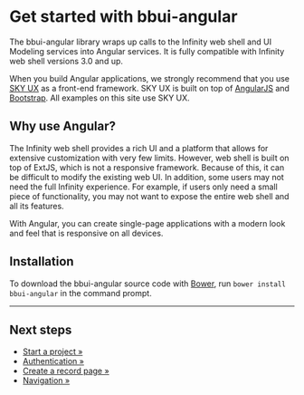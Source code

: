 # Get started with bbui-angular

The bbui-angular library wraps up calls to the Infinity web shell and UI Modeling services into Angular services. It is fully compatible with Infinity web shell versions 3.0 and up.

When you build Angular applications, we strongly recommend that you use [SKY UX](http://skyux.developer.blackbaud.com/) as a front-end framework. SKY UX is built on top of [AngularJS](https://angularjs.org/) and [Bootstrap](http://getbootstrap.com/). All examples on this site use SKY UX.

## Why use Angular?

The Infinity web shell provides a rich UI and a platform that allows for extensive customization with very few limits. However, web shell is built on top of ExtJS, which is not a responsive framework. Because of this, it can be difficult to modify the existing web UI. In addition, some users may not need the full Infinity experience. For example, if users only need a small piece of functionality, you may not want to expose the entire web shell and all its features.

With Angular, you can create single-page applications with a modern look and feel that is responsive on all devices.

## Installation

To download the bbui-angular source code with [Bower](http://bower.io/), run `bower install bbui-angular` in the command prompt.
<!--`bower install git+https://github.com/blackbaud/bbui-angular#~1.0.4`-->

<hr>

## Next steps

* [Start a project »](https://github.com/blackbaud/bbui-angular/blob/master/documentation/guides/2_start_project/README.md)
* [Authentication »](https://github.com/blackbaud/bbui-angular/blob/master/documentation/guides/3_authentication/README.md)
* [Create a record page »](https://github.com/blackbaud/bbui-angular/blob/master/documentation/guides/4_create_record_page/README.md)
* [Navigation »](https://github.com/blackbaud/bbui-angular/blob/master/documentation/guides/5_navigation/README.md)